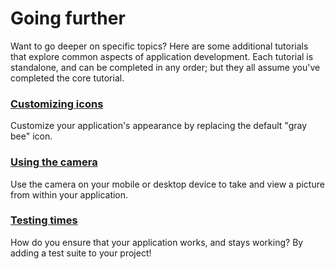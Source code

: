 # Going further

Want to go deeper on specific topics? Here are some additional tutorials
that explore common aspects of application development. Each tutorial is
standalone, and can be completed in any order; but they all assume
you've completed the core tutorial.

### [Customizing icons](custom-icons.md)

Customize your application's appearance by replacing the default "gray
bee" icon.

### [Using the camera](camera-access.md)

Use the camera on your mobile or desktop device to take and view a
picture from within your application.

### [Testing times](testing.md)

How do you ensure that your application works, and stays working? By
adding a test suite to your project!
